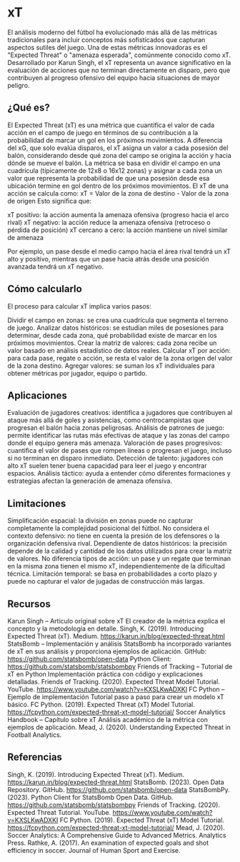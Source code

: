 # xT
El análisis moderno del fútbol ha evolucionado más allá de las métricas tradicionales para incluir conceptos más sofisticados que capturan aspectos sutiles del juego. Una de estas métricas innovadoras es el "Expected Threat" o "amenaza esperada", comúnmente conocido como xT. Desarrollado por Karun Singh, el xT representa un avance significativo en la evaluación de acciones que no terminan directamente en disparo, pero que contribuyen al progreso ofensivo del equipo hacia situaciones de mayor peligro.

## ¿Qué es?
El Expected Threat (xT) es una métrica que cuantifica el valor de cada acción en el campo de juego en términos de su contribución a la probabilidad de marcar un gol en los próximos movimientos. A diferencia del xG, que solo evalúa disparos, el xT asigna un valor a cada posesión del balón, considerando desde qué zona del campo se origina la acción y hacia dónde se mueve el balón.
La métrica se basa en dividir el campo en una cuadrícula (típicamente de 12x8 o 16x12 zonas) y asignar a cada zona un valor que representa la probabilidad de que una posesión desde esa ubicación termine en gol dentro de los próximos movimientos. El xT de una acción se calcula como:
xT = Valor de la zona de destino - Valor de la zona de origen
Esto significa que:

xT positivo: la acción aumenta la amenaza ofensiva (progreso hacia el arco rival)
xT negativo: la acción reduce la amenaza ofensiva (retroceso o pérdida de posición)
xT cercano a cero: la acción mantiene un nivel similar de amenaza

Por ejemplo, un pase desde el medio campo hacia el área rival tendrá un xT alto y positivo, mientras que un pase hacia atrás desde una posición avanzada tendrá un xT negativo.

## Cómo calcularlo
El proceso para calcular xT implica varios pasos:

Dividir el campo en zonas: se crea una cuadrícula que segmenta el terreno de juego.
Analizar datos históricos: se estudian miles de posesiones para determinar, desde cada zona, qué probabilidad existe de marcar en los próximos movimientos.
Crear la matriz de valores: cada zona recibe un valor basado en análisis estadístico de datos reales.
Calcular xT por acción: para cada pase, regate o acción, se resta el valor de la zona origen del valor de la zona destino.
Agregar valores: se suman los xT individuales para obtener métricas por jugador, equipo o partido.

## Aplicaciones

Evaluación de jugadores creativos: identifica a jugadores que contribuyen al ataque más allá de goles y asistencias, como centrocampistas que progresan el balón hacia zonas peligrosas.
Análisis de patrones de juego: permite identificar las rutas más efectivas de ataque y las zonas del campo donde el equipo genera más amenaza.
Valoración de pases progresivos: cuantifica el valor de pases que rompen líneas o progresan el juego, incluso si no terminan en disparo inmediato.
Detección de talento: jugadores con alto xT suelen tener buena capacidad para leer el juego y encontrar espacios.
Análisis táctico: ayuda a entender cómo diferentes formaciones y estrategias afectan la generación de amenaza ofensiva.

## Limitaciones

Simplificación espacial: la división en zonas puede no capturar completamente la complejidad posicional del fútbol.
No considera el contexto defensivo: no tiene en cuenta la presión de los defensores o la organización defensiva rival.
Dependiente de datos históricos: la precisión depende de la calidad y cantidad de los datos utilizados para crear la matriz de valores.
No diferencia tipos de acción: un pase y un regate que terminan en la misma zona tienen el mismo xT, independientemente de la dificultad técnica.
Limitación temporal: se basa en probabilidades a corto plazo y puede no capturar el valor de jugadas de construcción más largas.

## Recursos

Karun Singh – Artículo original sobre xT
El creador de la métrica explica el concepto y la metodología en detalle.
Singh, K. (2019). Introducing Expected Threat (xT). Medium.
https://karun.in/blog/expected-threat.html
StatsBomb – Implementación y análisis
StatsBomb ha incorporado variantes de xT en sus análisis y proporciona ejemplos de aplicación.
GitHub: https://github.com/statsbomb/open-data
Python Client: https://github.com/statsbomb/statsbombpy
Friends of Tracking – Tutorial de xT en Python
Implementación práctica con código y explicaciones detalladas.
Friends of Tracking. (2020). Expected Threat Model Tutorial. YouTube.
https://www.youtube.com/watch?v=KXSLKwADXKI
FC Python – Ejemplo de implementación
Tutorial paso a paso para crear un modelo xT básico.
FC Python. (2019). Expected Threat (xT) Model Tutorial.
https://fcpython.com/expected-threat-xt-model-tutorial/
Soccer Analytics Handbook – Capítulo sobre xT
Análisis académico de la métrica con ejemplos de aplicación.
Mead, J. (2020). Understanding Expected Threat in Football Analytics.

## Referencias

Singh, K. (2019). Introducing Expected Threat (xT). Medium. https://karun.in/blog/expected-threat.html
StatsBomb. (2023). Open Data Repository. GitHub. https://github.com/statsbomb/open-data
StatsBombPy. (2023). Python Client for StatsBomb Open Data. GitHub. https://github.com/statsbomb/statsbombpy
Friends of Tracking. (2020). Expected Threat Tutorial. YouTube. https://www.youtube.com/watch?v=KXSLKwADXKI
FC Python. (2019). Expected Threat (xT) Model Tutorial. https://fcpython.com/expected-threat-xt-model-tutorial/
Mead, J. (2020). Soccer Analytics: A Comprehensive Guide to Advanced Metrics. Analytics Press.
Rathke, A. (2017). An examination of expected goals and shot efficiency in soccer. Journal of Human Sport and Exercise.